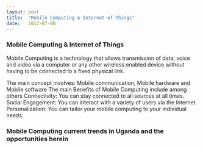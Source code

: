 ```yaml
---
layout: post
title:  "Mobile Computing & Internet of Things"
date:   2017-07-08
---
```


<p class="intro">
<h3>Mobile Computing & Internet of Things </h3>
Mobile Computing is a technology that allows transmission of data, voice and video via a computer or any other wireless enabled device without having to be connected to a fixed physical link. </p>
The main concept involves: Mobile communication, Mobile hardware and Mobile software
The main Benefits of Mobile Computing include among others 
Connectivity: You can stay connected to all sources at all times.
Social Engagement: You can interact with a variety of users via the Internet.
Personalization: You can tailor your mobile computing to your individual needs.

<h3>Mobile Computing current trends in Uganda and the opportunities herein</h3>

